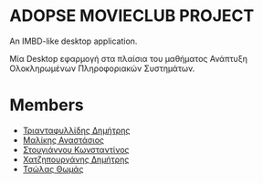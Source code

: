 # ADOPSE MOVIECLUB PROJECT
An IMBD-like desktop application.

Μία Desktop εφαρμογή στα πλαίσια του μαθήματος Ανάπτυξη Ολοκληρωμένων Πληροφοριακών Συστημάτων.

# Members
- [Τριανταφυλλίδης Δημήτρης](https://github.com/dim-tri) 
- [Μαλίκης Αναστάσιος](https://github.com/Tmalikis)
- [Στουγιάννου Κωνσταντίνος](https://github.com/KwnstantinosSt)
- [Χατζηπουργάνης Δημήτρης](https://github.com/dchatzip)
- [Τσώλας Θωμάς](https://github.com/thomtsol)
